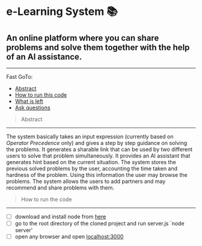 e-Learning System :books:
===

## An online platform where you can share problems and solve them together with the help of an AI assistance.
---

Fast GoTo:
- [Abstract](https://github.com/mandeep-vratesh/learning/blob/master/README.md#abstract)
- [How to run this code](#)
- [What is left](#)
- [Ask questions](#)

>Abstract
---
  The system basically takes an input expression (currently based on _Operator Precedence_ only) and gives a step by step guidance on solving the problems. It generates a sharable link that can be used by two different users to solve that problem simultaneously. It provides an AI assistant that generates hint based on the current situation.
  The system stores the previous solved problems by the user, accounting the time taken and hardness of the problem. Using this information the user may browse the problems.
  The system allows the users to add partners and may recommend and share problems with them.
  
>How to run the code
---
- [ ] download and install node from [here](https://nodejs.org/en/)
- [ ] go to the root directory of the cloned project and run server.js
      `node server'
- [ ] open any browser and open [localhost:3000](localhost:3000)
